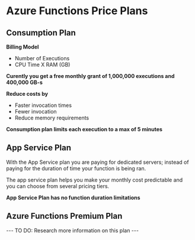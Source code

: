 # Azure Functions Price Plans

## Consumption Plan

**Billing Model**

* Number of Executions 
* CPU Time X RAM (GB)

__Curently you get a free monthly grant of 1,000,000 executions and 400,000 GB-s__

**Reduce costs by** 

* Faster invocation times
* Fewer invocation
* Reduce memory requirements

**Consumption plan limits each execution to a max of 5 minutes**

## App Service Plan 
With the App Service plan you are paying for dedicated servers; instead of paying for the duration of time your function is being ran. 

The app service plan helps you make your monthly cost predictable and you can choose from several pricing tiers. 

**App Service Plan has no function duration limitations**


## Azure Functions Premium Plan

--- TO DO: Research more information on this plan ---